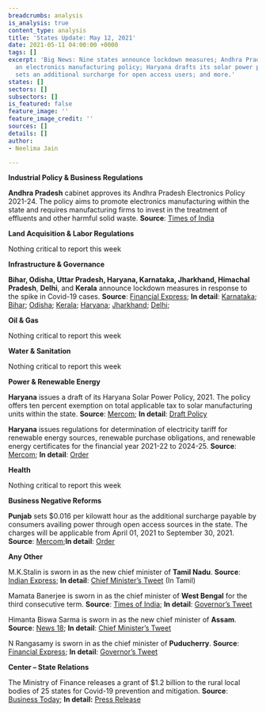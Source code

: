 ```yaml
---
breadcrumbs: analysis
is_analysis: true
content_type: analysis
title: 'States Update: May 12, 2021'
date: 2021-05-11 04:00:00 +0000
tags: []
excerpt: 'Big News: Nine states announce lockdown measures; Andhra Pradesh proposes
  an electronics manufacturing policy; Haryana drafts its solar power policy; Punjab
  sets an additional surcharge for open access users; and more.'
states: []
sectors: []
subsectors: []
is_featured: false
feature_image: ''
feature_image_credit: ''
sources: []
details: []
author:
- Neelima Jain

---
```

**Industrial Policy & Business Regulations**

**Andhra Pradesh** cabinet approves its Andhra Pradesh Electronics Policy 2021-24. The policy aims to promote electronics manufacturing within the state and requires manufacturing firms to invest in the treatment of effluents and other harmful solid waste. **Source**: [Times of India](https://timesofindia.indiatimes.com/city/vijayawada/green-signal-to-aps-new-electronic-policy/articleshow/82393454.cms)

**Land Acquisition & Labor Regulations**

Nothing critical to report this week

**Infrastructure & Governance**

**Bihar, Odisha, Uttar Pradesh, Haryana, Karnataka, Jharkhand, Himachal Pradesh**, **Delhi**, and **Kerala** announce lockdown measures in response to the spike in Covid-19 cases. **Source**: [Financial Express](https://www.financialexpress.com/lifestyle/health/coronavirus-statistics-india-live-covid19-india-lockdown-may-9-live-coronavirus-lockdown-in-india-coronavirus-cases-in-india-today-live-covid-19-cowin-vaccine-registration-coronavirus-daily-cases-a/2248554/); **In detail**: [Karnataka](https://covid19.karnataka.gov.in/storage/pdf-files/Government%20Orders/Order-Enforcement%20of%20Containment%20measure%20for%20COVID-19%20in%20the%20State%20and%20UTS.pdf); [Bihar](https://state.bihar.gov.in/main/cache/1/11-May-21/SHOW_DOCS/430.pdf); [Odisha](https://srcodisha.nic.in/2328.pdf); [Kerala](https://kerala.gov.in/documents/10180/37f64651-87a1-4519-87ed-72b48f3307d5); [Haryana](https://twitter.com/cmohry/status/1391443670537179136?s=20); [Jharkhand](http://prdjharkhand.in/iprd/covid.php); [Delhi](http://ddma.delhigovt.nic.in/wps/wcm/connect/DOIT_DM/dm/home/covid-19/orders+of+ddma+on+covid+19/order+415);

**Oil & Gas**

Nothing critical to report this week

**Water & Sanitation**

Nothing critical to report this week

**Power & Renewable Energy**

**Haryana** issues a draft of its Haryana Solar Power Policy, 2021. The policy offers ten percent exemption on total applicable tax to solar manufacturing units within the state. **Source**: [Mercom](https://mercomindia.com/haryana-releases-draft-solar-power-policy-invites-suggestions/); **In detail**: [Draft Policy](https://cdnbbsr.s3waas.gov.in/s3f80ff32e08a25270b5f252ce39522f72/uploads/2021/04/2021042434.pdf)

**Haryana** issues regulations for determination of electricity tariff for renewable energy sources, renewable purchase obligations, and renewable energy certificates for the financial year 2021-22 to 2024-25. **Source**: [Mercom](https://mercomindia.com/26316-2/); **In detail**: [Order](https://herc.gov.in/WriteReadData/Orders/O20210427b.pdf)

**Health**

Nothing critical to report this week

**Business Negative Reforms**

**Punjab** sets $0.016 per kilowatt hour as the additional surcharge payable by consumers availing power through open access sources in the state. The charges will be applicable from April 01, 2021 to September 30, 2021. **Source**: [Mercom](https://mercomindia.com/punjab-reduces-additional-surcharge-open-access/);**In detail**: [Order](http://pserc.gov.in/pages/final%20order%20in%20Pt.%20No.%2019%20of%202021.pdf)

**Any Other**

M.K.Stalin is sworn in as the new chief minister of **Tamil Nadu**. **Source**: [Indian Express](https://indianexpress.com/article/cities/chennai/stalin-sworn-in-as-tamil-nadu-cm-issues-five-orders-on-day-1-7306459/); **In detail**: [Chief Minister’s Tweet](https://twitter.com/mkstalin/status/1390589162152087560?s=20) (In Tamil)

Mamata Banerjee is sworn in as the chief minister of **West Bengal** for the third consecutive term. **Source**: [Times of India](https://timesofindia.indiatimes.com/india/mamata-banerjee-sworn-in-as-bengal-cm-for-3rd-time-takes-oath-in-bengali/articleshow/82400020.cms); **In detail**: [Governor’s Tweet](https://twitter.com/jdhankhar1/status/1391657733762404352?s=20)

Himanta Biswa Sarma is sworn in as the new chief minister of **Assam**. **Source**: [News 18](https://www.news18.com/news/india/himanta-biswa-sarma-swearing-in-live-updates-sarbananda-sonowal-bjp-assam-pm-narendra-modi-jp-nadda-3722531.html); **In detail**: [Chief Minister’s Tweet](https://twitter.com/himantabiswa/status/1391669671527550976?s=20)

N Rangasamy is sworn in as the chief minister of **Puducherry**. **Source**: [Financial Express](https://www.financialexpress.com/india-news/n-rangasamy-sworn-in-as-puducherry-chief-minister-for-record-fourth-time-pm-modi-congratulates-him/2247784/); **In detail**: [Governor’s Tweet](https://twitter.com/LGov_Puducherry/status/1390589000805601280?s=20)

**Center – State Relations**

The Ministry of Finance releases a grant of $1.2 billion to the rural local bodies of 25 states for Covid-19 prevention and mitigation. **Source**: [Business Today](https://www.businesstoday.in/current/economy-politics/covid-19-second-wave-centre-releases-rs-89239-cr-to-panchayats-in-25-states/story/438624.html); **In detail:** [Press Release](https://pib.gov.in/PressReleasePage.aspx?PRID=1717165)